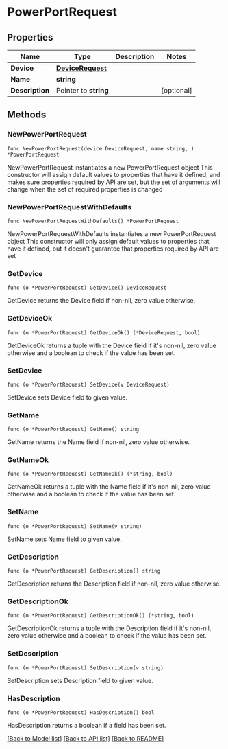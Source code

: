 # PowerPortRequest

## Properties

Name | Type | Description | Notes
------------ | ------------- | ------------- | -------------
**Device** | [**DeviceRequest**](DeviceRequest.md) |  | 
**Name** | **string** |  | 
**Description** | Pointer to **string** |  | [optional] 

## Methods

### NewPowerPortRequest

`func NewPowerPortRequest(device DeviceRequest, name string, ) *PowerPortRequest`

NewPowerPortRequest instantiates a new PowerPortRequest object
This constructor will assign default values to properties that have it defined,
and makes sure properties required by API are set, but the set of arguments
will change when the set of required properties is changed

### NewPowerPortRequestWithDefaults

`func NewPowerPortRequestWithDefaults() *PowerPortRequest`

NewPowerPortRequestWithDefaults instantiates a new PowerPortRequest object
This constructor will only assign default values to properties that have it defined,
but it doesn't guarantee that properties required by API are set

### GetDevice

`func (o *PowerPortRequest) GetDevice() DeviceRequest`

GetDevice returns the Device field if non-nil, zero value otherwise.

### GetDeviceOk

`func (o *PowerPortRequest) GetDeviceOk() (*DeviceRequest, bool)`

GetDeviceOk returns a tuple with the Device field if it's non-nil, zero value otherwise
and a boolean to check if the value has been set.

### SetDevice

`func (o *PowerPortRequest) SetDevice(v DeviceRequest)`

SetDevice sets Device field to given value.


### GetName

`func (o *PowerPortRequest) GetName() string`

GetName returns the Name field if non-nil, zero value otherwise.

### GetNameOk

`func (o *PowerPortRequest) GetNameOk() (*string, bool)`

GetNameOk returns a tuple with the Name field if it's non-nil, zero value otherwise
and a boolean to check if the value has been set.

### SetName

`func (o *PowerPortRequest) SetName(v string)`

SetName sets Name field to given value.


### GetDescription

`func (o *PowerPortRequest) GetDescription() string`

GetDescription returns the Description field if non-nil, zero value otherwise.

### GetDescriptionOk

`func (o *PowerPortRequest) GetDescriptionOk() (*string, bool)`

GetDescriptionOk returns a tuple with the Description field if it's non-nil, zero value otherwise
and a boolean to check if the value has been set.

### SetDescription

`func (o *PowerPortRequest) SetDescription(v string)`

SetDescription sets Description field to given value.

### HasDescription

`func (o *PowerPortRequest) HasDescription() bool`

HasDescription returns a boolean if a field has been set.


[[Back to Model list]](../README.md#documentation-for-models) [[Back to API list]](../README.md#documentation-for-api-endpoints) [[Back to README]](../README.md)



